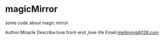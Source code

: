 # magicMirror
some code about magic mirror

Author:Miracle
Describe:love front-end ,love life
Email:meibiying@126.com
